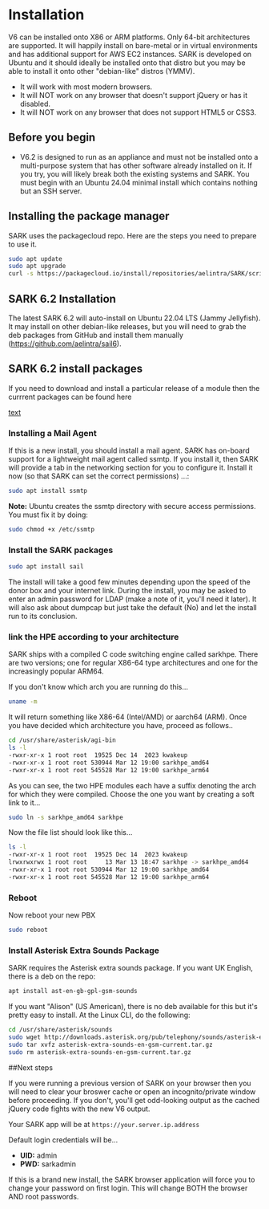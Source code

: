 # Installation

V6 can be installed onto X86 or ARM platforms. Only 64-bit architectures are supported. It will happily install on bare-metal or in virtual environments and has additional support for AWS EC2 instances. SARK is developed on Ubuntu and it should ideally be installed onto that distro but you may be able to install it onto other "debian-like" distros (YMMV).

- It will work with most modern browsers.
- It will NOT work on any browser that doesn't support jQuery or has it disabled.
- It will NOT work on any browser that does not support HTML5 or CSS3.

## Before you begin

- V6.2 is designed to run as an appliance and must not be installed onto a multi-purpose system that has other software already installed on it. If you try, you will likely break both the existing systems and SARK. You must begin with an Ubuntu 24.04 minimal install which contains nothing but an SSH server.

## Installing the package manager

SARK uses the packagecloud repo.   Here are the steps you need to prepare to use it.

```sh
sudo apt update
sudo apt upgrade
curl -s https://packagecloud.io/install/repositories/aelintra/SARK/script.deb.sh | sudo bash
```


## SARK 6.2 Installation

The latest SARK 6.2 will auto-install on Ubuntu 22.04 LTS (Jammy Jellyfish).  It may install on other debian-like releases, but you will need to grab the deb packages from GitHub and install them manually (https://github.com/aelintra/sail6).

## SARK 6.2 install packages

If you need to download and install a particular release of a module then the currrent packages can be found here

[text](https://packagecloud.io/aelintra/SARK)


### Installing a Mail Agent

If this is a new install, you should install a mail agent. SARK has on-board support for a lightweight mail agent called ssmtp. If you install it, then SARK will provide a tab in the networking section for you to configure it. Install it now (so that SARK can set the correct permissions) ...:

```sh
sudo apt install ssmtp
```

**Note:** Ubuntu creates the ssmtp directory with secure access permissions. You must fix it by doing:

```sh
sudo chmod +x /etc/ssmtp
```

### Install the SARK packages

```sh
sudo apt install sail
```

The install will take a good few minutes depending upon the speed of the donor box and your internet link. During the install, you may be asked to enter an admin password for LDAP (make a note of it, you'll need it later). It will also ask about dumpcap but just take the default (No) and let the install run to its conclusion.

### link the HPE according to your architecture
SARK ships with a compiled C code switching engine called sarkhpe.  There are two versions; one for regular X86-64 type architectures and one for the increasingly popular ARM64.

If you don't know which arch you are running do this...

````sh
uname -m
````

It will return something like X86-64 (Intel/AMD) or aarch64 (ARM).  Once you have decided which architecture you have, proceed as follows..

```sh
cd /usr/share/asterisk/agi-bin
ls -l
-rwxr-xr-x 1 root root  19525 Dec 14  2023 kwakeup
-rwxr-xr-x 1 root root 530944 Mar 12 19:00 sarkhpe_amd64
-rwxr-xr-x 1 root root 545528 Mar 12 19:00 sarkhpe_arm64
```

As you can see, the two HPE modules each have a suffix denoting the arch for which they were compiled.
Choose the one you want by creating a soft link to it...

```sh
sudo ln -s sarkhpe_amd64 sarkhpe
```

Now the file list should look like this...

```sh
ls -l 
-rwxr-xr-x 1 root root  19525 Dec 14  2023 kwakeup
lrwxrwxrwx 1 root root     13 Mar 13 18:47 sarkhpe -> sarkhpe_amd64
-rwxr-xr-x 1 root root 530944 Mar 12 19:00 sarkhpe_amd64
-rwxr-xr-x 1 root root 545528 Mar 12 19:00 sarkhpe_arm64
```

### Reboot

Now reboot your new PBX
```sh
sudo reboot
```

### Install Asterisk Extra Sounds Package

SARK requires the Asterisk extra sounds package. If you want UK English, there is a deb on the repo:

```sh
apt install ast-en-gb-gpl-gsm-sounds
```

If you want "Alison" (US American), there is no deb available for this but it's pretty easy to install. At the Linux CLI, do the following:

```sh
cd /usr/share/asterisk/sounds
sudo wget http://downloads.asterisk.org/pub/telephony/sounds/asterisk-extra-sounds-en-gsm-current.tar.gz
sudo tar xvfz asterisk-extra-sounds-en-gsm-current.tar.gz
sudo rm asterisk-extra-sounds-en-gsm-current.tar.gz
```

##Next steps

If you were running a previous version of SARK on your browser then you will need to clear your broswer cache or open an incognito/private window before proceeding. If you don't, you'll get odd-looking output as the cached jQuery code fights with the new V6 output.

Your SARK app will be at `https://your.server.ip.address`

Default login credentials will be...

- **UID:** admin
- **PWD:** sarkadmin

If this is a brand new install, the SARK browser application will force you to change your password on first login. This will change BOTH the browser AND root passwords.
